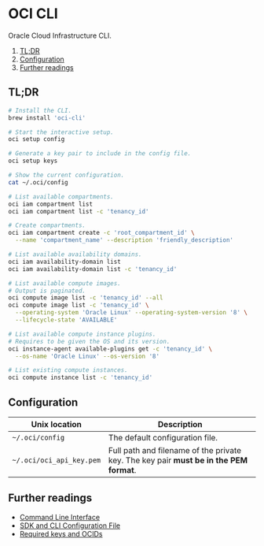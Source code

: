# OCI CLI

Oracle Cloud Infrastructure CLI.

1. [TL;DR](#tldr)
2. [Configuration](#configuration)
3. [Further readings](#further-readings)

## TL;DR

```sh
# Install the CLI.
brew install 'oci-cli'

# Start the interactive setup.
oci setup config

# Generate a key pair to include in the config file.
oci setup keys

# Show the current configuration.
cat ~/.oci/config

# List available compartments.
oci iam compartment list
oci iam compartment list -c 'tenancy_id'

# Create compartments.
oci iam compartment create -c 'root_compartment_id' \
  --name 'compartment_name' --description 'friendly_description'

# List available availability domains.
oci iam availability-domain list
oci iam availability-domain list -c 'tenancy_id'

# List available compute images.
# Output is paginated.
oci compute image list -c 'tenancy_id' --all
oci compute image list -c 'tenancy_id' \
  --operating-system 'Oracle Linux' --operating-system-version '8' \
  --lifecycle-state 'AVAILABLE'

# List available compute instance plugins.
# Requires to be given the OS and its version.
oci instance-agent available-plugins get -c 'tenancy_id' \
  --os-name 'Oracle Linux' --os-version '8'

# List existing compute instances.
oci compute instance list -c 'tenancy_id'
```

## Configuration

| Unix location            | Description                                                                            |
| ------------------------ | -------------------------------------------------------------------------------------- |
| `~/.oci/config`          | The default configuration file.                                                        |
| `~/.oci/oci_api_key.pem` | Full path and filename of the private key. The key pair **must be in the PEM format**. |

## Further readings

- [Command Line Interface]
- [SDK and CLI Configuration File]
- [Required keys and OCIDs]

<!-- oracle cloud's documentation -->
[command line interface]: https://docs.oracle.com/en-us/iaas/Content/API/Concepts/cliconcepts.htm
[required keys and ocids]: https://docs.oracle.com/en-us/iaas/Content/API/Concepts/apisigningkey.htm
[sdk and cli configuration file]: https://docs.oracle.com/en-us/iaas/Content/API/Concepts/sdkconfig.htm
